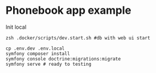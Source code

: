 # Phonebook app example

Init local

```shell
zsh .docker/scripts/dev.start.sh #db with web ui start

cp .env.dev .env.local
symfony composer install
symfony console doctrine:migrations:migrate
symfony serve # ready to testing
```